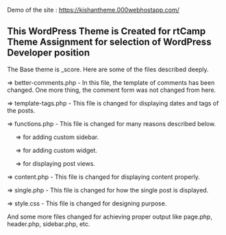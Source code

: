 Demo of the site : https://kishantheme.000webhostapp.com/


This WordPress Theme is Created for rtCamp Theme Assignment for selection of WordPress Developer position
------------------------------------------------------------------------------------------------------------------------------
The Base theme is _score.
Here are some of the files described deeply.

=> better-comments.php - In this file, the template of comments has been changed. One more thing, the comment form was not changed from       here.

=> template-tags.php - This file is changed for displaying dates and tags of the posts.

=> functions.php - This file is changed for many reasons described below.

&nbsp;&nbsp;&nbsp;&nbsp;&nbsp;=> for adding custom sidebar.

&nbsp;&nbsp;&nbsp;&nbsp;&nbsp;=> for adding custom widget.

&nbsp;&nbsp;&nbsp;&nbsp;&nbsp;=> for displaying post views.
      
=> content.php - This file is changed for displaying content properly.

=> single.php - This file is changed for how the single post is displayed.

=> style.css - This file is changed for designing purpose.

And some more files changed for achieving proper output like page.php, header.php, sidebar.php, etc.



